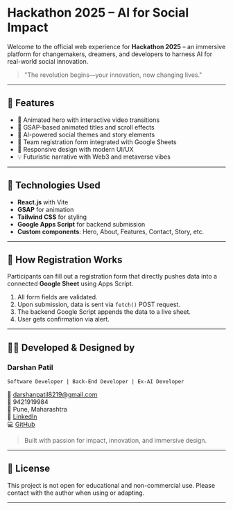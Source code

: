 # Hackathon 2025 – AI for Social Impact

Welcome to the official web experience for **Hackathon 2025** – an immersive platform for changemakers, dreamers, and developers to harness AI for real-world social innovation.

> "The revolution begins—your innovation, now changing lives."

---

## 🌟 Features

- 🎥 Animated hero with interactive video transitions
- 🎨 GSAP-based animated titles and scroll effects
- 🧠 AI-powered social themes and story elements
- 📄 Team registration form integrated with Google Sheets
- 📱 Responsive design with modern UI/UX
- 💡 Futuristic narrative with Web3 and metaverse vibes

---

## 🚀 Technologies Used

- **React.js** with Vite
- **GSAP** for animation
- **Tailwind CSS** for styling
- **Google Apps Script** for backend submission
- **Custom components**: Hero, About, Features, Contact, Story, etc.

---

## 📝 How Registration Works

Participants can fill out a registration form that directly pushes data into a connected **Google Sheet** using Apps Script.

1. All form fields are validated.
2. Upon submission, data is sent via `fetch()` POST request.
3. The backend Google Script appends the data to a live sheet.
4. User gets confirmation via alert.

---

## 👨‍💻 Developed & Designed by

### **Darshan Patil**
`Software Developer | Back-End Developer | Ex-AI Developer`

📧 [darshanpatil8219@gmail.com](mailto:darshanpatil8219@gmail.com)  
📱 9421919984  
📍 Pune, Maharashtra  
🔗 [LinkedIn](https://www.linkedin.com/in/darshan-patil-6844a2232/)  
💻 [GitHub](https://github.com/Slazy998)

> Built with passion for impact, innovation, and immersive design.

---

## 📜 License

This project is not open for educational and non-commercial use. Please contact with the author when using or adapting.

---


